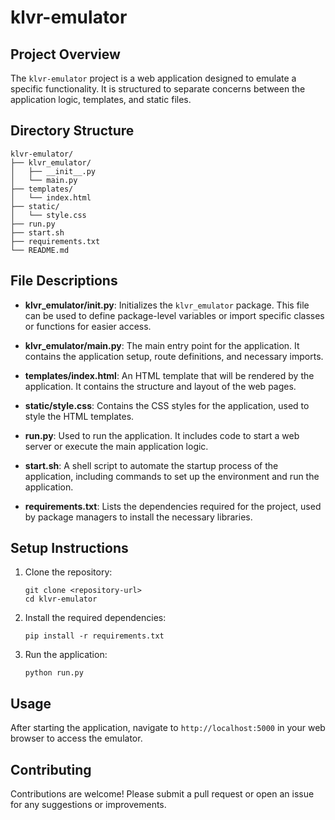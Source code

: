 # klvr-emulator

## Project Overview
The `klvr-emulator` project is a web application designed to emulate a specific functionality. It is structured to separate concerns between the application logic, templates, and static files.

## Directory Structure
```
klvr-emulator/
├── klvr_emulator/
│   ├── __init__.py
│   └── main.py
├── templates/
│   └── index.html
├── static/
│   └── style.css
├── run.py
├── start.sh
├── requirements.txt
└── README.md
```

## File Descriptions

- **klvr_emulator/__init__.py**: Initializes the `klvr_emulator` package. This file can be used to define package-level variables or import specific classes or functions for easier access.

- **klvr_emulator/main.py**: The main entry point for the application. It contains the application setup, route definitions, and necessary imports.

- **templates/index.html**: An HTML template that will be rendered by the application. It contains the structure and layout of the web pages.

- **static/style.css**: Contains the CSS styles for the application, used to style the HTML templates.

- **run.py**: Used to run the application. It includes code to start a web server or execute the main application logic.

- **start.sh**: A shell script to automate the startup process of the application, including commands to set up the environment and run the application.

- **requirements.txt**: Lists the dependencies required for the project, used by package managers to install the necessary libraries.

## Setup Instructions
1. Clone the repository:
   ```
   git clone <repository-url>
   cd klvr-emulator
   ```

2. Install the required dependencies:
   ```
   pip install -r requirements.txt
   ```

3. Run the application:
   ```
   python run.py
   ```

## Usage
After starting the application, navigate to `http://localhost:5000` in your web browser to access the emulator.

## Contributing
Contributions are welcome! Please submit a pull request or open an issue for any suggestions or improvements.